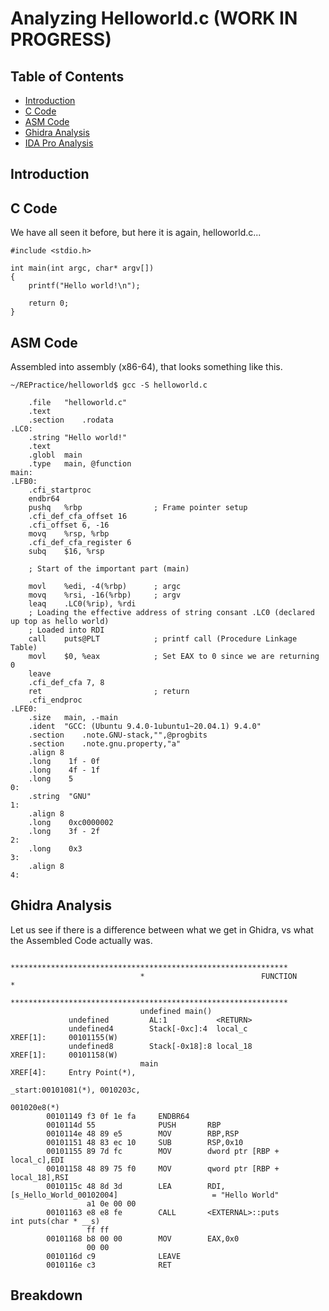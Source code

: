 
# Analyzing Helloworld.c (WORK IN PROGRESS)

## Table of Contents
* [Introduction](#introduction)
* [C Code](#c-code)
* [ASM Code](#asm-code)
* [Ghidra Analysis](#Ghidra-Analysis)
* [IDA Pro Analysis](#IDA-Pro-Analysis)


## Introduction

## C Code

We have all seen it before, but here it is again, helloworld.c...

```
#include <stdio.h>

int main(int argc, char* argv[])
{
    printf("Hello world!\n");
    
    return 0;
}
```
## ASM Code

Assembled into assembly (x86-64), that looks something like this.

```
~/REPractice/helloworld$ gcc -S helloworld.c
```

```
	.file	"helloworld.c"
	.text
	.section	.rodata
.LC0:
	.string	"Hello world!"
	.text
	.globl	main
	.type	main, @function
main:
.LFB0:
	.cfi_startproc
	endbr64
	pushq	%rbp				; Frame pointer setup
	.cfi_def_cfa_offset 16
	.cfi_offset 6, -16
	movq	%rsp, %rbp
	.cfi_def_cfa_register 6
	subq	$16, %rsp

	; Start of the important part (main)

	movl	%edi, -4(%rbp)		; argc
	movq	%rsi, -16(%rbp)		; argv
	leaq	.LC0(%rip), %rdi	
	; Loading the effective address of string consant .LC0 (declared up top as hello world)
	; Loaded into RDI
	call	puts@PLT			; printf call (Procedure Linkage Table)
	movl	$0, %eax			; Set EAX to 0 since we are returning 0
	leave
	.cfi_def_cfa 7, 8
	ret							; return
	.cfi_endproc
.LFE0:
	.size	main, .-main
	.ident	"GCC: (Ubuntu 9.4.0-1ubuntu1~20.04.1) 9.4.0"
	.section	.note.GNU-stack,"",@progbits
	.section	.note.gnu.property,"a"
	.align 8
	.long	 1f - 0f
	.long	 4f - 1f
	.long	 5
0:
	.string	 "GNU"
1:
	.align 8
	.long	 0xc0000002
	.long	 3f - 2f
2:
	.long	 0x3
3:
	.align 8
4:

```

## Ghidra Analysis

Let us see if there is a difference between what we get in Ghidra, vs what the Assembled Code actually was.

```
                             **************************************************************
                             *                          FUNCTION                          *
                             **************************************************************
                             undefined main()
             undefined         AL:1           <RETURN>
             undefined4        Stack[-0xc]:4  local_c                                 XREF[1]:     00101155(W)  
             undefined8        Stack[-0x18]:8 local_18                                XREF[1]:     00101158(W)  
                             main                                            XREF[4]:     Entry Point(*), 
                                                                                          _start:00101081(*), 0010203c, 
                                                                                          001020e8(*)  
        00101149 f3 0f 1e fa     ENDBR64
        0010114d 55              PUSH       RBP
        0010114e 48 89 e5        MOV        RBP,RSP
        00101151 48 83 ec 10     SUB        RSP,0x10
        00101155 89 7d fc        MOV        dword ptr [RBP + local_c],EDI
        00101158 48 89 75 f0     MOV        qword ptr [RBP + local_18],RSI
        0010115c 48 8d 3d        LEA        RDI,[s_Hello_World_00102004]                     = "Hello World"
                 a1 0e 00 00
        00101163 e8 e8 fe        CALL       <EXTERNAL>::puts                                 int puts(char * __s)
                 ff ff
        00101168 b8 00 00        MOV        EAX,0x0
                 00 00
        0010116d c9              LEAVE
        0010116e c3              RET

```

## Breakdown



